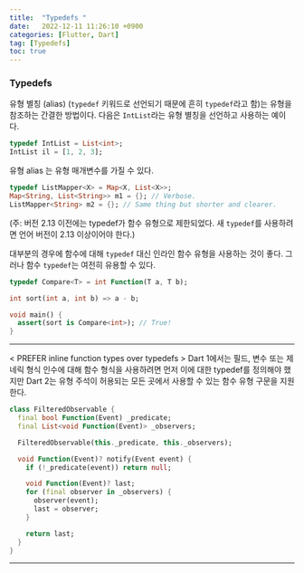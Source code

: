 ```yaml
---
title:  "Typedefs "  
date:   2022-12-11 11:26:10 +0900
categories: [Flutter, Dart]
tag: [Typedefs]
toc: true
---
```

### Typedefs

유형 별칭 (alias) (`typedef` 키워드로 선언되기 때문에 흔히 `typedef`라고 함)는 유형을 참조하는 간결한 방법이다. 다음은 `IntList`라는 유형 별칭을 선언하고 사용하는 예이다.

``` dart
typedef IntList = List<int>;
IntList il = [1, 2, 3];
```

유형 alias 는 유형 매개변수를 가질 수 있다.

``` dart
typedef ListMapper<X> = Map<X, List<X>>;
Map<String, List<String>> m1 = {}; // Verbose.
ListMapper<String> m2 = {}; // Same thing but shorter and clearer.
```

(주: 버전 2.13 이전에는 typedef가 함수 유형으로 제한되었다. 새 `typedef`를 사용하려면 언어 버전이 2.13 이상이어야 한다.)

대부분의 경우에 함수에 대해 `typedef` 대신 인라인 함수 유형을 사용하는 것이 좋다. 그러나 함수 `typedef`는 여전히 유용할 수 있다.

``` dart
typedef Compare<T> = int Function(T a, T b);

int sort(int a, int b) => a - b;

void main() {
  assert(sort is Compare<int>); // True!
}
```

---
< PREFER inline function types over typedefs >
Dart 1에서는 필드, 변수 또는 제네릭 형식 인수에 대해 함수 형식을 사용하려면 먼저 이에 대한 typedef를 정의해야 했지만  Dart 2는 유형 주석이 허용되는 모든 곳에서 사용할 수 있는 함수 유형 구문을 지원한다.

``` dart
class FilteredObservable {
  final bool Function(Event) _predicate;
  final List<void Function(Event)> _observers;

  FilteredObservable(this._predicate, this._observers);

  void Function(Event)? notify(Event event) {
    if (!_predicate(event)) return null;

    void Function(Event)? last;
    for (final observer in _observers) {
      observer(event);
      last = observer;
    }

    return last;
  }
}
```

---

